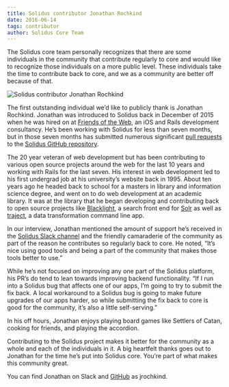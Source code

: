 ```yaml
---
title: Solidus contributor Jonathan Rochkind
date: 2016-06-14
tags: contributor
author: Solidus Core Team
---
```


The Solidus core team personally recognizes that there are some individuals in the community that contribute regularly to core and would like to recognize those individuals on a more public level. These individuals take the time to contribute back to core, and we as a community are better off because of that.

![Solidus contributor Jonathan Rochkind](/blog/2016/06/14/solidus-contributor-jonathan-rochkind/solidus-contributor-jrochkind.jpg)

The first outstanding individual we’d like to publicly thank is Jonathan Rochkind. Jonathan was introduced to Solidus back in December of 2015 when he was hired on at [Friends of the Web](http://friendsoftheweb.com), an iOS and Rails development consultancy. He’s been working with Solidus for less than seven months, but in those seven months has submitted numerous significant [pull requests](https://github.com/solidusio/solidus/pulls?utf8=%E2%9C%93&q=author%3Ajrochkind) to the [Solidus GitHub repository](https://github.com/solidusio/solidus).

The 20 year veteran of web development but has been contributing to various open source projects around the web for the last 10 years and working with Rails for the last seven. His interest in web development led to his first undergrad job at his university’s website back in 1995. About ten years ago he headed back to school for a masters in library and information science degree, and went on to do web development at an academic library. It was at the library that he began developing and contributing back to open source projects like [Blacklight](http://projectblacklight.org), a search front end for [Solr](http://lucene.apache.org/solr/) as well as [traject](https://github.com/traject/traject), a data transformation command line app.

In our interview, Jonathan mentioned the amount of support he’s received in the [Solidus Slack channel](http://slack.solidus.io) and the friendly camaraderie of the community as part of the reason he contributes so regularly back to core. He noted, “It’s nice using good tools and being a part of the community that makes those tools better to use.”

While he’s not focused on improving any one part of the Solidus platform, his PR’s do tend to lean towards improving backend functionality. “If I run into a Solidus bug that affects one of our apps, I’m going to try to submit the fix back. A local workaround to a Solidus bug is going to make future upgrades of our apps harder, so while submitting the fix back to core is good for the community, it’s also a little self-serving.”

In his off hours, Jonathan enjoys playing board games like Settlers of Catan, cooking for friends, and playing the accordion.

Contributing to the Solidus project makes it better for the community as a whole and each of the individuals in it. A big heartfelt thanks goes out to Jonathan for the time he’s put into Solidus core. You’re part of what makes this community great.

You can find Jonathan on Slack and [GitHub](https://github.com/jrochkind) as jrochkind.
